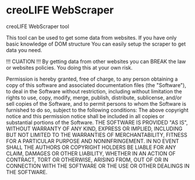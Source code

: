 creoLIFE WebScraper
====

creoLIFE WebScraper tool

This tool can be used to get some data from websites. If you have only basic knowledge of DOM structure
You can easily setup the scraper to get data you need.

!!! CUATION !!!
By getting data from other websites you can BREAK the law or websites policies. 
You doing this at your own risk.


Permission is hereby granted, free of charge, to any person obtaining a copy of this software and associated documentation files (the "Software"), to deal in the Software without restriction, including without limitation the rights to use, copy, modify, merge, publish, distribute, sublicense, and/or sell copies of the Software, and to permit persons to whom the Software is furnished to do so, subject to the following conditions:
  The above copyright notice and this permission notice shall be included in all copies or substantial portions of the Software.
  THE SOFTWARE IS PROVIDED "AS IS", WITHOUT WARRANTY OF ANY KIND, EXPRESS OR IMPLIED, INCLUDING BUT NOT LIMITED TO THE WARRANTIES OF MERCHANTABILITY, FITNESS FOR A PARTICULAR PURPOSE AND NONINFRINGEMENT. IN NO EVENT SHALL THE AUTHORS OR COPYRIGHT HOLDERS BE LIABLE FOR ANY CLAIM, DAMAGES OR OTHER LIABILITY, WHETHER IN AN ACTION OF CONTRACT, TORT OR OTHERWISE, ARISING FROM, OUT OF OR IN CONNECTION WITH THE SOFTWARE OR THE USE OR OTHER DEALINGS IN THE SOFTWARE.

